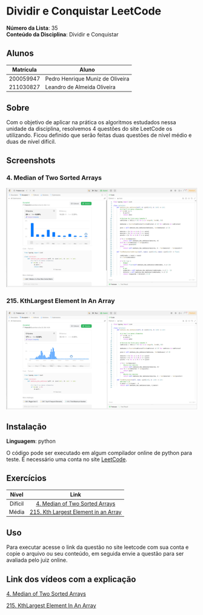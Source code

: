 # Dividir e Conquistar LeetCode

**Número da Lista**: 35<br>
**Conteúdo da Disciplina**: Dividir e Conquistar<br>

## Alunos
|Matrícula | Aluno |
| -- | -- |
| 200059947 |  Pedro Henrique Muniz de Oliveira|
| 211030827 |  Leandro de Almeida Oliveira     |

## Sobre 
Com o objetivo de aplicar na prática os algoritmos estudados nessa unidade da disciplina, resolvemos 4 questões do site LeetCode os utilizando. Ficou definido que serão feitas duas questões de nível médio e duas de nível difícil. 

## Screenshots
### 4. Median of Two Sorted Arrays
![1584_print](/4.MedianofTwoSortedArrays/4MedianOfTwoSortedArrays.jpeg)

### 215. KthLargest Element In An Array
![1584_print](/215.KthLargestElementInAnArray/215KthLargestElementInAnArray.jpeg)


## Instalação 
**Linguagem**: python<br>

O código pode ser executado em algum compilador online de python para teste. 
É necessário uma conta no site <a href = "https://leetcode.com/" target = "_blank">LeetCode</a>.

## Exercícios

|Nível|Link|
|:---:|:--:|
|Difícil|[4. Median of Two Sorted Arrays](https://leetcode.com/problems/median-of-two-sorted-arrays/description/)|
|Média|[215. Kth Largest Element in an Array](https://leetcode.com/problems/kth-largest-element-in-an-array/description/)|


## Uso 
Para executar acesse o link da questão no site leetcode com sua conta e copie o arquivo ou seu conteúdo, em seguida envie a questão para ser avaliada pelo juiz online.


## Link dos vídeos com a explicação

 <a href = "https://youtu.be/Ghpo-S45eIo" target = "_blank">4. Median of Two Sorted Arrays</a> 

 <a href = "https://youtu.be/lOejFR3tYq8" target = "_blank">215. KthLargest Element In An Array</a> 




